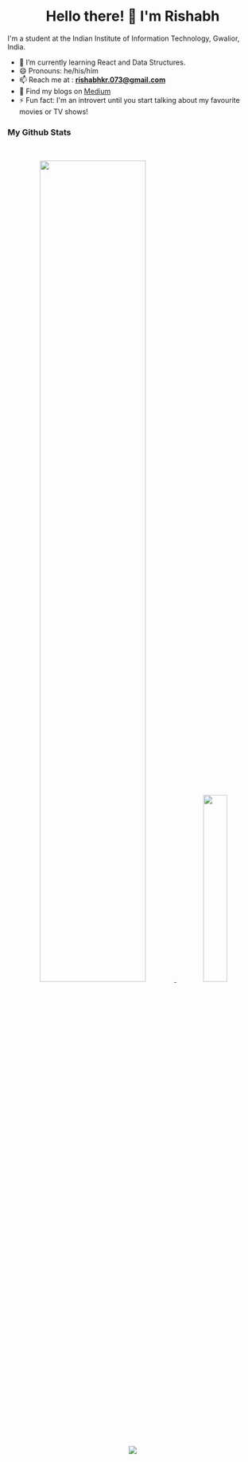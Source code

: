 <h1 align="center"> Hello there! 👋 I'm Rishabh </h1>

<!--
**rish78/rish78** is a ✨ _special_ ✨ repository because its `README.md` (this file) appears on your GitHub profile.

Here are some ideas to get you started:

- 🔭 I’m currently working on ...
- 🌱 I’m currently learning ...
- 👯 I’m looking to collaborate on ...
- 🤔 I’m looking for help with ...
- 💬 Ask me about ...
- 📫 How to reach me: ...
- 😄 Pronouns: ...
- ⚡ Fun fact: ...
-->
I'm a student at the Indian Institute of Information Technology, Gwalior, India. 

- 🌱 I’m currently learning React and Data Structures.
- 😄 Pronouns: he/his/him
- 📫 Reach me at : **rishabhkr.073@gmail.com**
- 📝 Find my blogs on [Medium](https://medium.com/@rishabhkr)
- ⚡ Fun fact: I'm an introvert until you start talking about my favourite movies or TV shows!



### My Github Stats
<br>
  
<p align="center">
<a href="https://github.com/rish78">
  <img width="65%" src="https://github-readme-stats.vercel.app/api?username=rish78&show_icons=true&theme=tokyonight" />
  <img width="31%" src="https://github-readme-stats.vercel.app/api/top-langs/?username=rish78&count_private=true&hide=c&theme=tokyonight" />
</a>
</p>
<br>
<p align="center">
  <a href="https://github.com/rish78">
      <img align="center" src="https://github-readme-streak-stats.herokuapp.com/?user=rish78&theme=cobalt&hide_border=true"/>
    </a>
</p>
